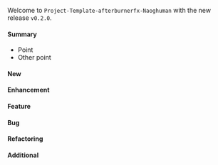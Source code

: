 Welcome to `Project-Template-afterburnerfx-Naoghuman` with the new release `v0.2.0`.



#### Summary
* Point
* Other point



#### New



#### Enhancement



#### Feature



#### Bug



#### Refactoring



#### Additional



[//]: # (Issues which will be integrated in this release)

